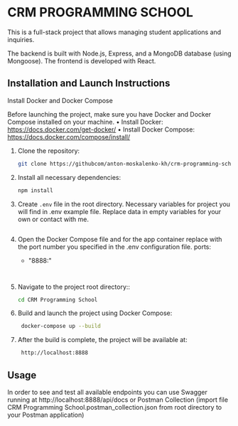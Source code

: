 # CRM PROGRAMMING SCHOOL

This is a full-stack project that allows managing student applications and inquiries.

The backend is built with Node.js, Express, and a MongoDB database (using Mongoose).
The frontend is developed with React.

## Installation and Launch Instructions

Install Docker and Docker Compose

Before launching the project, make sure you have Docker and Docker Compose installed on your machine.
•	Install Docker: https://docs.docker.com/get-docker/
•	Install Docker Compose: https://docs.docker.com/compose/install/

1. Clone the repository:
    ```bash
    git clone https://githubcom/anton-moskalenko-kh/crm-programming-school.git
    ```

2. Install all necessary dependencies:
    ```bash
    npm install
    ```

3. Create `.env` file in the root directory. Necessary variables for project you will find in .env example file. Replace data in empty variables for your own or contact with me.
   ```
   
4. Open the Docker Compose file and for the app container replace <PORT> with the port number you specified in the .env configuration file.
   ports:
   - "8888:<PORT>"
   ```


5. Navigate to the project root directory::
    ```bash
    cd CRM Programming School
    ```
6. Build and launch the project using Docker Compose:
   ```bash
    docker-compose up --build
    ```
7. After the build is complete, the project will be available at:
   ```bash
    http://localhost:8888
    ```


## Usage

In order to see and test all available endpoints you can use Swagger running at http://localhost:8888/api/docs or Postman Collection (import file CRM Programming School.postman_collection.json from root directory to your Postman application)
 





